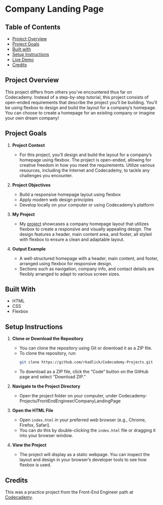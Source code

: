 # Company Landing Page

## Table of Contents
* [Project Overview](#project-overview)
* [Project Goals](#project-goals)
* [Built with](#built-with)
* [Setup Instructions](#setup-instructions)
* [Live Demo](#live-demo)
* [Credits](#credits)

## Project Overview

This project differs from others you’ve encountered thus far on Codecademy. Instead of a step-by-step tutorial, this project consists of open-ended requirements that describe the project you’ll be building. You’ll be using flexbox to design and build the layout for a company’s homepage. You can choose to create a homepage for an existing company or imagine your own dream company!

## Project Goals

1. **Project Context**
   * For this project, you’ll design and build the layout for a company’s homepage using flexbox. The project is open-ended, allowing for creative freedom in how you meet the requirements. Utilize various resources, including the Internet and Codecademy, to tackle any challenges you encounter.

2. **Project Objectives**
   * Build a responsive homepage layout using flexbox
   * Apply modern web design principles
   * Develop locally on your computer or using Codecademy’s platform

3. **My Project**
   * My [project](https://github.com/rkadlick/Codecademy-Projects/CompanyLandingPage) showcases a company homepage layout that utilizes flexbox to create a responsive and visually appealing design. The design features a header, main content area, and footer, all styled with flexbox to ensure a clean and adaptable layout.

4. **Output Example**
   * A well-structured homepage with a header, main content, and footer, arranged using flexbox for responsive design.
   * Sections such as navigation, company info, and contact details are flexibly arranged to adapt to various screen sizes.

## Built With
* HTML
* CSS
* Flexbox

## Setup Instructions

1. **Clone or Download the Repository**
   * You can clone the repository using Git or download it as a ZIP file.
   * To clone the repository, run:
     ```bash
     git clone https://github.com/rkadlick/Codecademy-Projects.git
     ```
   * To download as a ZIP file, click the “Code” button on the GitHub page and select “Download ZIP.”

2. **Navigate to the Project Directory**
   * Open the project folder on your computer, under Codecademy-Projects/FrontEndEngineer/CompanyLandingPage

3. **Open the HTML File**
   * Open `index.html` in your preferred web browser (e.g., Chrome, Firefox, Safari).
   * You can do this by double-clicking the `index.html` file or dragging it into your browser window.

4. **View the Project**
   * The project will display as a static webpage. You can inspect the layout and design in your browser’s developer tools to see how flexbox is used.

## Credits
This was a practice project from the Front-End Engineer path at [Codecademy](https://www.codecademy.com).
